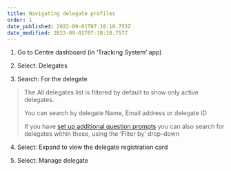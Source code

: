 ```yaml
---
title: Navigating delegate profiles
order: 1
date_published: 2022-09-01T07:18:10.753Z
date_modified: 2022-09-01T07:18:10.757Z
---
```

1. Go to Centre dashboard (in ‘Tracking System’ app) 

2. Select: Delegates​

3. Search: For the delegate​

> The All delegates list is filtered by default to show only active delegates.  ​
>
> You can search by delegate ​Name, Email address or delegate ID​
> 
> If you have [set up additional question prompts](/user-guide/centremanager/02-centre-management/configuring-centre-details/managing-registration-prompts) you can also search for delegates within these, using the ‘Filter by’ drop-down​

4. Select: Expand to view the delegate registration card​

5. Select: Manage delegate​

